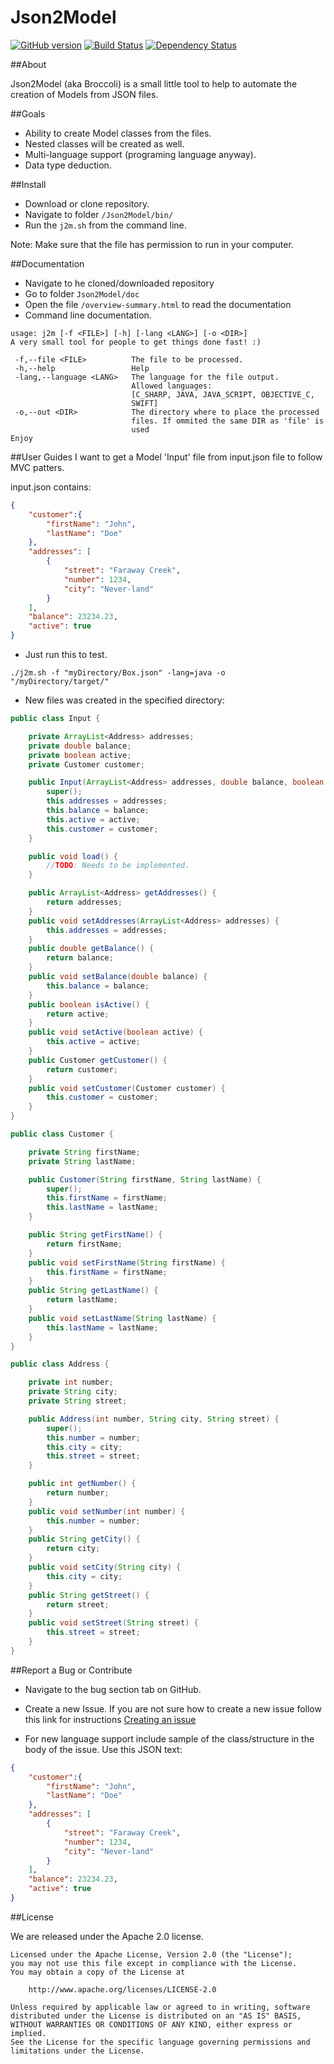 # Json2Model
[![GitHub version](https://badge.fury.io/gh/fredlo2010%2FJson2Model.svg)](https://badge.fury.io/gh/fredlo2010%2FJson2Model)
[![Build Status](https://img.shields.io/badge/build-passing-brightgreen.svg)](https://drone.io/github.com/fredlo2010/Json2Model/latest)
[![Dependency Status](https://www.versioneye.com/user/projects/579255d2b7463b003c96538d/badge.png)](https://www.versioneye.com/user/projects/579255d2b7463b003c96538d)

##About

Json2Model (aka Broccoli) is a small little tool to help to automate the creation of Models from JSON files.

##Goals
- Ability to create Model classes from the files.
- Nested classes will be created as well.
- Multi-language support (programing language anyway).
- Data type deduction.

##Install
- Download or clone repository.
- Navigate to folder ````/Json2Model/bin/````
- Run the ````j2m.sh```` from the command line.

Note: Make sure that the file has permission to run in your computer.

##Documentation 
- Navigate to he cloned/downloaded repository
- Go to folder ````Json2Model/doc````
- Open the file ````/overview-summary.html```` to read the documentation
- Command line documentation.
````
usage: j2m [-f <FILE>] [-h] [-lang <LANG>] [-o <DIR>]
A very small tool for people to get things done fast! :)

 -f,--file <FILE>          The file to be processed.
 -h,--help                 Help
 -lang,--language <LANG>   The language for the file output.
                           Allowed languages:
                           [C_SHARP, JAVA, JAVA_SCRIPT, OBJECTIVE_C,
                           SWIFT]
 -o,--out <DIR>            The directory where to place the processed
                           files. If ommited the same DIR as 'file' is
                           used
Enjoy
````


##User Guides
I want to get a Model 'Input' file from input.json file to follow MVC patters.

input.json contains:
````json
{
	"customer":{
		"firstName": "John",
		"lastName": "Doe"
	},
	"addresses": [
		{
			"street": "Faraway Creek",
			"number": 1234,
			"city":	"Never-land"
		}
	],
	"balance": 23234.23,
	"active": true
}
````

- Just run this to test.
````
./j2m.sh -f "myDirectory/Box.json" -lang=java -o "/myDirectory/target/"
````

- New files was created in the specified directory:

````java
public class Input {

	private ArrayList<Address> addresses;
	private double balance;
	private boolean active;
	private Customer customer;

	public Input(ArrayList<Address> addresses, double balance, boolean active, Customer customer) {
		super();
		this.addresses = addresses;
		this.balance = balance;
		this.active = active;
		this.customer = customer;
	}

	public void load() {
		//TODO: Needs to be implemented.
	}

	public ArrayList<Address> getAddresses() {
		return addresses;
	}
	public void setAddresses(ArrayList<Address> addresses) {
		this.addresses = addresses;
	}
	public double getBalance() {
		return balance;
	}
	public void setBalance(double balance) {
		this.balance = balance;
	}
	public boolean isActive() {
		return active;
	}
	public void setActive(boolean active) {
		this.active = active;
	}
	public Customer getCustomer() {
		return customer;
	}
	public void setCustomer(Customer customer) {
		this.customer = customer;
	}
}

public class Customer {

	private String firstName;
	private String lastName;

	public Customer(String firstName, String lastName) {
		super();
		this.firstName = firstName;
		this.lastName = lastName;
	}

	public String getFirstName() {
		return firstName;
	}
	public void setFirstName(String firstName) {
		this.firstName = firstName;
	}
	public String getLastName() {
		return lastName;
	}
	public void setLastName(String lastName) {
		this.lastName = lastName;
	}
}

public class Address {

	private int number;
	private String city;
	private String street;

	public Address(int number, String city, String street) {
		super();
		this.number = number;
		this.city = city;
		this.street = street;
	}

	public int getNumber() {
		return number;
	}
	public void setNumber(int number) {
		this.number = number;
	}
	public String getCity() {
		return city;
	}
	public void setCity(String city) {
		this.city = city;
	}
	public String getStreet() {
		return street;
	}
	public void setStreet(String street) {
		this.street = street;
	}
}
````

##Report a Bug or Contribute

- Navigate to the bug section tab on GitHub.
- Create a new Issue. If you are not sure how to create a new issue follow this link for instructions [Creating an issue](https://help.github.com/articles/creating-an-issue/)

- For new language support include sample of the class/structure in the body of the issue. Use this JSON text:

````json
{
	"customer":{
		"firstName": "John",
		"lastName": "Doe"
	},
	"addresses": [
		{
			"street": "Faraway Creek",
			"number": 1234,
			"city":	"Never-land"
		}
	],
	"balance": 23234.23,
	"active": true
}
````

##License

We are released under the Apache 2.0 license.

````
Licensed under the Apache License, Version 2.0 (the "License");
you may not use this file except in compliance with the License.
You may obtain a copy of the License at

    http://www.apache.org/licenses/LICENSE-2.0

Unless required by applicable law or agreed to in writing, software
distributed under the License is distributed on an "AS IS" BASIS,
WITHOUT WARRANTIES OR CONDITIONS OF ANY KIND, either express or implied.
See the License for the specific language governing permissions and
limitations under the License.
````
